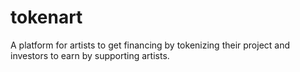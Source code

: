 # tokenart
A platform for artists to get financing by tokenizing their project and investors to earn by supporting artists.
